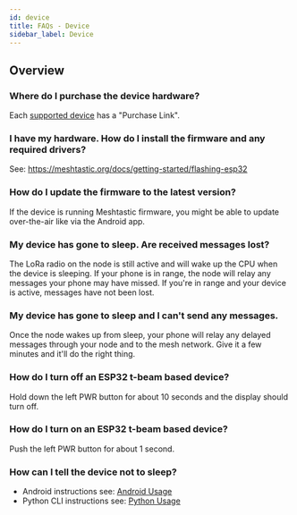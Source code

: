```yaml
---
id: device
title: FAQs - Device
sidebar_label: Device
---
```

## Overview

### Where do I purchase the device hardware?

Each [supported device](https://meshtastic.org/docs/hardware/supported/tbeam) has a "Purchase Link".

### I have my hardware. How do I install the firmware and any required drivers?

See: https://meshtastic.org/docs/getting-started/flashing-esp32

### How do I update the firmware to the latest version?

If the device is running Meshtastic firmware, you might be able to update over-the-air like via the Android app.

### My device has gone to sleep. Are received messages lost?

The LoRa radio on the node is still active and will wake up the CPU when the device is sleeping. If your phone is in range, the node will relay any messages your phone may have missed. If you're in range and your device is active, messages have not been lost.

### My device has gone to sleep and I can't send any messages.

Once the node wakes up from sleep, your phone will relay any delayed messages through your node and to the mesh network. Give it a few minutes and it'll do the right thing.

### How do I turn off an ESP32 t-beam based device?

Hold down the left PWR button for about 10 seconds and the display should turn off.

### How do I turn on an ESP32 t-beam based device?

Push the left PWR button for about 1 second.

### How can I tell the device not to sleep?

- Android instructions see: [Android Usage](https://meshtastic.org/docs/software/android/android-usage#configuration-options)
- Python CLI instructions see: [Python Usage](https://meshtastic.org/docs/software/python/python-cli#changing-device-settings)
